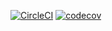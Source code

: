 [![CircleCI](https://dl.circleci.com/status-badge/img/gh/NKaramichael/Design-Project/tree/main.svg?style=svg)](https://dl.circleci.com/status-badge/redirect/gh/NKaramichael/Design-Project/tree/circleCI)
[![codecov](https://codecov.io/gh/NKaramichael/Design-Project/branch/main/graph/badge.svg?token=4HW9JKQLL7)](https://codecov.io/gh/NKaramichael/Design-Project)
